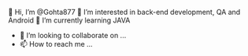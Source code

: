 👋 Hi, I’m @Gohta877
👀 I’m interested in back-end development, QA and Android
🌱 I’m currently learning JAVA


- 💞️ I’m looking to collaborate on ...
- 📫 How to reach me ...

<!---
Gohta877/Gohta877 is a ✨ special ✨ repository because its `README.md` (this file) appears on your GitHub profile.
You can click the Preview link to take a look at your changes.
--->
